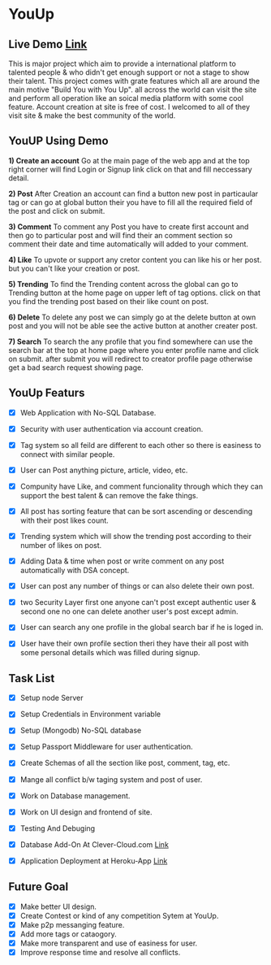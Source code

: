 # **YouUp**

## Live Demo [Link](https://#)
This is major project which aim to provide a international platform to talented people & who didn't get enough support or not a stage to show their talent. 
This project comes with grate features which all are around the main motive "Build You with You Up". all across the world can visit the site and perform all operation like an soical media platform with some cool feature. Account creation at site is free of cost. I welcomed to all of they visit site & make the best community of the world.

## YouUP Using Demo
**1) Create an account**
Go at the main page of the web app and at the top right corner will find Login or Signup link click on that and fill neccessary detail. 


**2) Post**
After Creation an account can find a button new post in particaular tag or can go at global button their you have to fill all the required field of the post and click on submit. 

**3) Comment**
To comment any Post you have to create first account and then go to particular post and will find their an comment section so comment their date and time automatically will added to your comment.

**4) Like**
To upvote or support any cretor content you can like his or her post. but you can't like your creation or post.

**5) Trending** 
To find the Trending content across the global can go to Trending button at the home page on upper left of tag options. click on that you find the trending post based on their like count on post.

**6) Delete**
To delete any post we can simply go at the delete button at own post and you will not be able see the active button at another creater post.

**7) Search**
To search the any profile that you find somewhere can use the search bar at the top at home page where you enter profile name and click on submit. after submit you will redirect to creator profile page otherwise get a bad search request showing page.

## YouUp Featurs
- [X] Web Application with No-SQL Database. 
- [X] Security with user authentication via account creation. 
- [X] Tag system so all feild are different to each other so there is easiness to connect with similar people. 
- [X] User can Post anything picture, article, video, etc.
- [x] Compunity have Like, and comment funcionality through which they can support the best talent & can remove the fake things. 
- [X] All post has sorting feature that can be sort ascending or descending with their post likes count.
- [X] Trending system which will show the trending post according to their number of likes on post.
- [X] Adding Data & time when post or write comment on any post automatically with DSA concept. 
- [X] User can post any number of things or can also delete their own post. 
- [X] two Security Layer first one anyone can't post except authentic user & second one no one can delete another user's post except admin. 
- [X] User can search any one profile in the global search bar if he is loged in. 
- [X] User have their own profile section theri they have their all post with some personal details which was filled during signup. 



## Task List
- [X] Setup node Server
- [X] Setup Credentials in Environment variable
- [X] Setup (Mongodb) No-SQL database 
- [x] Setup Passport Middleware for user authentication.
- [x] Create Schemas of all the section like post, comment, tag, etc.
- [x] Mange all conflict b/w taging system and post of user.
- [X] Work on Database management.
- [x] Work on UI design and frontend of site.
- [X] Testing And Debuging
- [X] Database Add-On At Clever-Cloud.com [Link](https://mlab.com/)
- [X] Application Deployment at Heroku-App [Link](https://www.heroku.com/)



## Future Goal 
- [x] Make better UI design. 
- [x] Create Contest or kind of any competition Sytem at YouUp.
- [x] Make p2p messanging feature.
- [x] Add more tags or cataogory. 
- [x] Make more transparent and use of easiness for user.
- [x] Improve response time and resolve all conflicts.
